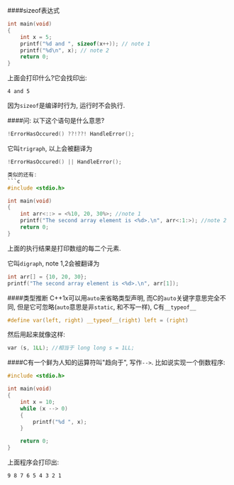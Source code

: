 ####sizeof表达式
```c
int main(void)
{
	int x = 5;
	printf("%d and ", sizeof(x++)); // note 1
	printf("%d\n", x); // note 2
	return 0;
}
```
上面会打印什么?它会找印出:
```
4 and 5
```
因为`sizeof`是编译时行为, 运行时不会执行.

####问: 以下这个语句是什么意思?
```c
!ErrorHasOccured() ??!??! HandleError();
```
它叫`trigraph`, 以上会被翻译为
```c
!ErrorHasOccured() || HandleError();

类似的还有:
```c
#include <stdio.h>

int main(void)
{
	int arr<::> = <%10, 20, 30%>; //note 1
	printf("The second array element is <%d>.\n", arr<:1:>); //note 2
	return 0;
}
```
上面的执行结果是打印数组的每二个元素.

它叫`digraph`, note 1,2会被翻译为
```c
int arr[] = {10, 20, 30};
printf("The second array element is <%d>.\n", arr[1]);
```

####类型推断
C++1x可以用`auto`来省略类型声明, 而C的`auto`关键字意思完全不同, 但是它可忽略(`auto`意思是非`static`, 和不写一样), C有`__typeof__`
```c
#define var(left, right) __typeof__(right) left = (right)
```

然后用起来就像这样:
```c
var (s, 1LL); //相当于 long long s = 1LL;
```

####C有一个鲜为人知的运算符叫"趋向于", 写作`-->`. 比如说实现一个倒数程序:
```c
#include <stdio.h>

int main(void)
{
	int x = 10;
	while (x --> 0)
	{
		printf("%d ", x);	
	}

	return 0;
}
```
上面程序会打印出:
```
9 8 7 6 5 4 3 2 1
```